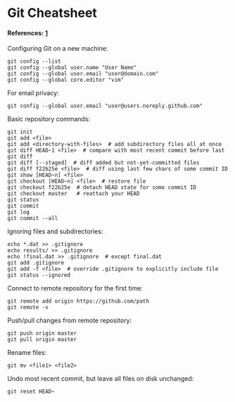 # Git Cheatsheet
#### References: [1](https://swcarpentry.github.io/git-novice/07-github/index.html)

Configuring Git on a new machine:
```
git config --list
git config --global user.name "User Name"
git config --global user.email "user@domain.com"
git config --global core.editor "vim"
```

For email privacy:
```
git config --global user.email "user@users.noreply.github.com"
```

Basic repository commands:
```
git init
git add <file>
git add <directory-with-files>  # add subdirectory files all at once
git diff HEAD~1 <file>  # compare with most recent commit before last
git diff
git diff [--staged]  # diff added but not-yet-committed files
git diff f22b25e <file>  # diff using last few chars of some commit ID
git show [HEAD~n] <file>
git checkout [HEAD~n] <file>  # restore file
git checkout f22b25e  # detach HEAD state for some commit ID
git checkout master   # reattach your HEAD
git status
git commit
git log
git commit --all
```

Ignoring files and subdirectories:
```
echo *.dat >> .gitignore
echo results/ >> .gitignore
echo !final.dat >> .gitignore  # except final.dat
git add .gitignore
git add -f <file>  # override .gitignore to explicitly include file
git status --ignored
```

Connect to remote repository for the first time:
```
git remote add origin https://github.com/path
git remote -v
```

Push/pull changes from remote repository:
```
git push origin master
git pull origin master
```

Rename files:
```
git mv <file1> <file2>
```

Undo most recent commit, but leave all files on disk unchanged:
```
git reset HEAD~
```
